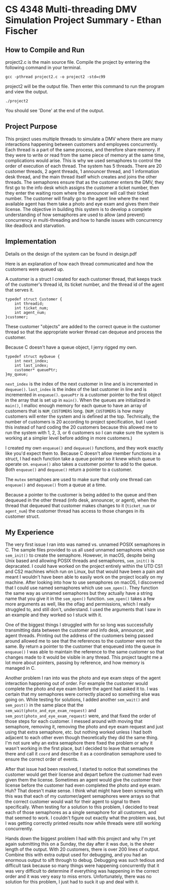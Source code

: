 # CS 4348 Multi-threading DMV Simulation Project Summary - Ethan Fischer

## How to Compile and Run
project2.c is the main source file. Compile the project by entering the following command in your terminal.
```
gcc -pthread project2.c -o project2 -std=c99
```
project2 will be the output file. Then enter this command to run the program and view the output.
```
./project2
```
You should see 'Done' at the end of the output. 

## Project Purpose 
This project uses multiple threads to simulate a DMV where there are many interactions happening between customers and employees concurrently. Each thread is a part of the same process, and therefore share memory. If they were to write or read from the same piece of memory at the same time, complications would arise. This is why we used semaphores to control the order of execution of each thread. The system has 5 threads. There are 20 customer threads, 2 agent threads, 1 announcer thread, and 1 information desk thread, and the main thread itself which creates and joins the other threads. The semaphores ensure that as the customer enters the DMV, they first go to the info desk which assigns the customer a ticket number, then they enter the waiting room where the announcer will call their ticket number. The customer will finally go to the agent line where the next available agent has them take a photo and eye exam and gives them their license. The objective in building this system is to develop a complete understanding of how semaphores are used to allow (and prevent) concurrency in multi-threading and how to handle issues with concurrency like deadlock and starvation. 

## Implementation
Details on the design of the system can be found in design.pdf

Here is an explanation of how each thread communicated and how the customers were queued up.

A customer is a struct I created for each customer thread, that keeps track of the customer's thread id, its ticket number, and the thread id of the agent that serves it. 
```
typedef struct Customer {
    int threadid;
    int ticket_num;
    int agent_num;
}customer;
```
These customer "objects" are added to the correct queue in the customer thread so that the appropriate worker thread can dequeue and process the customer.

Because C doesn't have a queue object, I jerry rigged my own. 
```
typedef struct myQueue {
    int next_index; 
    int last_index; 
    customer* queuePtr; 
}my_queue;
```
`next_index` is the index of the next customer in line and is incremented in `dequeue()`. `last_index` is the index of the last customer in line and is incremented in `enqueue()`. `queuePtr` is a customer pointer to the first object in the array that is set up in `main()`. When the queues are initialized in `main()`, I malloc enough memory for each queue to have an array of customers that is `NUM_CUSTOMERS` long. (`NUM_CUSTOMERS` is how many customers will enter the system and is defined at the top. Technically, the number of customers is 20 according to project specification, but I used this instead of hard coding the 20 customers because this allowed me to run the system with 1, 2, 3, or 6 customers so I can make sure the system is working at a simpler level before adding in more customers.)

I created my own `enqueue()` and `dequeue()` functions, and they work exactly like you'd expect them to. Because C doesn't allow member functions in a struct, I had each function take a queue pointer so it knew which queue to operate on. `enqueue()` also takes a customer pointer to add to the queue. Both `enqueue()` and `dequeue()` return a pointer to a customer. 

The `mutex` semaphoes are used to make sure that only one thread can `enqueue()` and `dequeue()` from a queue at a time. 

Because a pointer to the customer is being added to the queue and then dequeued in the other thread (info desk, announcer, or agent), when the thread that dequeued that customer makes changes to it (`ticket_num` or `agent_num`) the customer thread has access to those changes in its customer struct. 

## My Experience
The very first issue I ran into was named vs. unnamed POSIX semaphores in C. The sample files provided to us all used unnamed semaphores which use `sem_init()` to create the semaphore. However, in macOS, despite being Unix based and allowing POSIX threads and semaphores, `sem_init()` is depracated. I could have worked on the project entirely within the UTD CS1 and CS2 machines which run on Linux, but that would have been a pain and meant I wouldn't have been able to easily work on the project locally on my machine. After looking into how to use semaphores on macOS, I discovered that I could use named semaphores which use `sem_open()`. They function the same way as unnamed semaphores but they actually have a string name that you give it in the `sem_open()` function. `sem_open()` takes a few more arguments as well, like the oflag and permissions, which I really struggled to, and still don't, understand. I used the arguments that I saw in an example and they worked so I stuck with it. 

One of the biggest things I struggled with for so long was successfully transmitting data between the customer and info desk, announcer, and agent threads. Printing out the address of the customers being passed around allowed me to see that the references to the customer were not the same. By return a pointer to the customer that enqueued into the queue in `enqueue()` I was able to maintain the reference to the same customer so that changes made to it would be visible in any thread. This project taught me a lot more about pointers, passing by reference, and how memory is managed in C. 

Another problem I ran into was the photo and eye exam steps of the agent interaction happening out of order. For example the customer would complete the photo and eye exam before the agent had asked it to. I was certain that my semaphores were correctly placed so something else was going on. While testing for solutions, I added another `sem_wait()` and `sem_post()` in the same place that the `sem_wait(photo_and_eye_exam_request)` and `sem_post(photo_and_eye_exam_request)` were, and that fixed the order of those steps for each customer. I messed around with moving that semaphore, removing it, removing the photo and eye exam request and just using that extra semaphore, etc. but nothing worked unless I had both adjacent to each other even though theoretically they did the same thing. I'm not sure why an extra semaphore there fixed the problem or why it wasn't working in the first place, but I decided to leave that semaphore there and call it `coord` and describe it as a coordination semaphore used to ensure the correct order of events.  

After that issue had been resolved, I started to notice that sometimes the customer would get their license and depart before the customer had even given them the license. Sometimes an agent would give the customer their license before the customer had even completed the photo and eye exam.  Huh? That doesn't make sense. I think what might have been screwing with this was that each of my customer/agent semaphores were arrays so that the correct customer would wait for their agent to signal to them specifically. When testing for a solution to this problem, I decided to treat each of those semaphores as a single semaphore for all customers, and that seemed to work. I couldn't figure out exactly what the problem was, but I was getting correctly printed results now while threads were still working concurrently. 

Hands down the biggest problem I had with this project and why I'm yet again submitting this on a Sunday, the day after it was due, is the sheer length of the output. With 20 customers, there is over 200 lines of output. Combine this with extra output used for debugging, and you had an enormous output to sift through to debug. Debugging was such tedious and difficult task because so many things were happening concurrently that it was very difficult to determine if everything was happening in the correct order and it was very easy to miss errors. Unfortunately, there was no solution for this problem, I just had to suck it up and deal with it. 